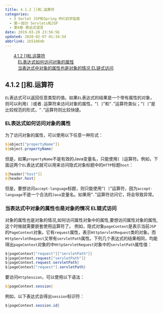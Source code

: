 ```yaml
---
title: 4.1.2 []和.运算符
categories: 
  - 3 Serlet JSP和Spring MVC初学指南
  - 第一部分 Servlets和JSP
  - 第4章 表达式语言
date: 2019-03-28 23:56:56
updated: 2020-02-07 01:34:54
abbrlink: 1b51864b
---
```

<div id='my_toc'><a href="/JavaReadingNotes/1b51864b/#4-1-2-和-运算符" class="header_2">4.1.2 []和.运算符</a>&nbsp;<br><a href="/JavaReadingNotes/1b51864b/#EL表达式如何访问对象的属性" class="header_3">EL表达式如何访问对象的属性</a>&nbsp;<br><a href="/JavaReadingNotes/1b51864b/#当表达式中对象的属性也是对象的情况-EL链式访问" class="header_3">当表达式中对象的属性也是对象的情况 EL链式访问</a>&nbsp;<br></div>
<style>.header_1{margin-left: 1em;}.header_2{margin-left: 2em;}.header_3{margin-left: 3em;}.header_4{margin-left: 4em;}.header_5{margin-left: 5em;}.header_6{margin-left: 6em;}</style>
<!--more-->
<script>if (navigator.platform.search('arm')==-1){document.getElementById('my_toc').style.display = 'none';}var e,p = document.getElementsByTagName('p');while (p.length>0) {e = p[0];e.parentElement.removeChild(e);}</script>

<!--end-->
## 4.1.2 []和.运算符 ##
`EL`表达式可以返回任意类型的值。如果`EL`表达式的结果是一个带有属性的对象，则可以利用`[ ]`或者`.`运算符来访问对象的属性。“`[ ]`”和“`.`”运算符类似；“`[ ]`”是比较规范的形式，“`.`”运算符则比较快捷。
### EL表达式如何访问对象的属性 ###
为了访问对象的属性，可以使用以下任意一种形式：
```jsp
${object["propertyName"]}
${object.propertyName}
```
但是，如果`propertyName`不是有效的Java变量名，只能使用`[ ]`运算符。例如，下面这两个`EL`表达式就可以用来访问隐式对象标题中的`HTTP`标题`host`：
```jsp
${header["host"]}
${header.host}
```
但是，要想访问`accept-language`标题，则只能使用“`[ ]`”运算符，因为`accept-language`不是一个合法的`Java`变量名。如果用“`.`”运算符访问它，将会导致异常。
### 当表达式中对象的属性也是对象的情况 EL链式访问 ###
对象的属性也是对象的情况,如何访问属性对象中的属性,要想访问属性对象的属性,这个时候就需要嵌套使用运算符了。
例如，隐式对象`pageContext`是表示当前`JSP`的`PageContext`对象。它有`request`属性，表示`HttpServletRequest`类的对象。而`HttpServletRequest`又带有`servletPath`属性。下列几个表达式的结果相同，均能得出`pageContext`对象的中`HttpServletRequest`对象中的`servletPath`属性值：
```java
${pageContext["request"]["servletPath"]}
${pageContext.request["servletPath"]}
${pageContext.request.servletPath}
${pageContext["request"].servletPath}
```
要访问`HttpSession`，可以使用以下语法：
```jsp
${pageContext.session}
```
例如，以下表达式会得出`session`标识符：
```java
${pageContext.session.id}
```

